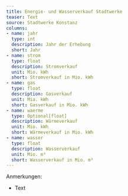 ```yaml
---
title: Energie- und Wasserverkauf Stadtwerke
teaser: Text
source: Stadtwerke Konstanz
columns:
- name: jahr
  type: int
  description: Jahr der Erhebung
  short: Jahr
- name: strom
  type: float
  description: Stromverkauf
  unit: Mio. kWh
  short: Stromverkauf in Mio. kWh
- name: gas
  type: float
  description: Gasverkauf
  unit: Mia. kWh
  short: Gasverkauf in Mio. kWh
- name: waerme
  type: Optional[float]
  description: Wärmeverkauf
  unit: Mio. kWh
  short: Wärmeverkauf in Mio. kWh
- name: wasser
  type: float
  description: Wasserverkauf
  unit: Mio. m³
  short: Wasserverkauf in Mio. m³
---
```

Anmerkungen:

- Text
